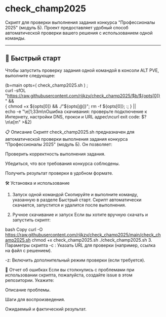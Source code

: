 # check_champ2025

Скрипт для проверки выполнения задания конкурса "Профессионалы 2025" (модуль Б). Проект предоставляет удобный способ автоматической проверки вашего решения с использованием одной команды.

---

## 🚀 Быстрый старт

Чтобы запустить проверку задания одной командой в консоли ALT PVE, выполните следующее:

(b=main opts=( check_champ2025.sh ) ; \
curl -sfOL "https://raw.githubusercontent.com/rijkzy/check_champ2025/$b/${opts[0]}" && \
{ chmod +x ${opts[0]} && ./"${opts[@]}"; rm -f ${opts[0]}; :; } || \
echo -e "\e[1;33m\nОшибка скачивания: проверьте подключение к Интернету, настройки DNS, прокси и URL адрес\ncurl exit code: $?\n\e[m" >&2)

📋 Описание
Скрипт check_champ2025.sh предназначен для автоматической проверки выполнения задания конкурса "Профессионалы 2025" (модуль Б). Он позволяет:

Проверить корректность выполнения задания.

Убедиться, что все требования конкурса соблюдены.

Получить результат проверки в удобном формате.

🛠️ Установка и использование
1. Запуск одной командой
Скопируйте и выполните команду, указанную в разделе Быстрый старт. Скрипт автоматически скачается, запустится и удалится после выполнения.

2. Ручное скачивание и запуск
Если вы хотите вручную скачать и запустить скрипт:

bash
Copy
curl -O https://raw.githubusercontent.com/rijkzy/check_champ2025/main/check_champ2025.sh
chmod +x check_champ2025.sh
./check_champ2025.sh
3. Параметры скрипта
-c <URL>: Указать URL для проверки (например, ссылка на файл с решением).

-z: Включить дополнительный режим проверки (если требуется).

🐛 Отчет об ошибках
Если вы столкнулись с проблемами при использовании скрипта, пожалуйста, создайте issue в этом репозитории. Укажите:

Описание проблемы.

Шаги для воспроизведения.

Ожидаемый и фактический результат.
